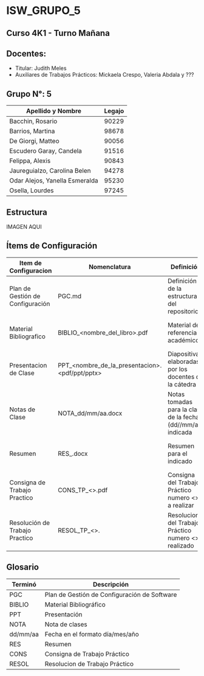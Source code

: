 # ISW_GRUPO_5
## Curso 4K1 - Turno Mañana
## Docentes:
- Titular: Judith Meles
- Auxiliares de Trabajos Prácticos: Mickaela Crespo, Valeria Abdala y ???

## Grupo N°: 5
| Apellido y Nombre | Legajo |
|--------------|------|
| Bacchin, Rosario | 90229 |
| Barrios, Martina | 98678 |
| De Giorgi, Matteo | 90056 |
| Escudero Garay, Candela | 91516 |
| Felippa, Alexis | 90843 |
| Jaureguialzo, Carolina Belen | 94278 |
| Odar Alejos, Yanella Esmeralda | 95230 |
| Osella, Lourdes | 97245 |

## Estructura
IMAGEN AQUI

## Ítems de Configuración
| Item de Configuracion | Nomenclatura | Definición | Ubicación |
|-----------------------|--------------|------------|-----------|
| Plan de Gestión de Configuración | PGC.md | Definición de la estructura del repositorio | / |
| Material Bibliografico | BIBLIO_<nombre_del_libro>.pdf | Material de referencia académico | /Material Teórico/Material de la UV/Bibliografía |
| Presentacion de Clase | PPT_<nombre_de_la_presentacion>.<pdf/ppt/pptx> | Diapositivas elaboradas por los docentes de la cátedra | /Material Teórico/Material de la UV/Presentación de Clases |
| Notas de Clase | NOTA_dd/mm/aa.docx | Notas tomadas para la clase de la fecha (dd//mm/aa) indicada | /Material Teórico/Material de elaboración propia/Notas de clases |
| Resumen | RES_<tema>.docx | Resumen para el <tema> indicado | /Material Teórico/Material de elaboración propia/Resúmenes |
| Consigna de Trabajo Practico | CONS_TP_<<nro>>.pdf | Consigna del Trabajo Práctico numero <<nro>> a realizar | /Material Práctico/Trabajo Practicos/TP_<<nro>> |
| Resolución de Trabajo Practico | RESOL_TP_<<nro>>.<pdf> | Resolucion del Trabajo Práctico numero <<nro>> realizado | /Material Práctico/Trabajo Practicos/TP_<<nro>> |



## Glosario
| Terminó | Descripción |
|-----------------------|--------------|
| PGC | Plan de Gestión de Configuración de Software |
| BIBLIO | Material Bibliográfico |
| PPT | Presentación |
| NOTA | Nota de clases |
| dd/mm/aa | Fecha en el formato día/mes/año |
| RES | Resumen |
| CONS | Consigna de Trabajo Práctico |
| RESOL | Resolucion de Trabajo Práctico |
